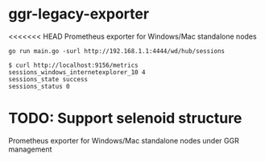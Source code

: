 # ggr-legacy-exporter
<<<<<<< HEAD
Prometheus exporter for Windows/Mac standalone nodes

```
go run main.go -surl http://192.168.1.1:4444/wd/hub/sessions
```

```
$ curl http://localhost:9156/metrics 
sessions_windows_internetexplorer_10 4
sessions_state success
sessions_status 0
```

TODO: Support selenoid structure
=======
Prometheus exporter for Windows/Mac standalone nodes under GGR management

